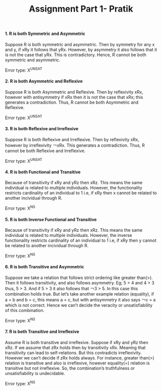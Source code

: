 <header>
  <h1>Assignment Part 1- Pratik</h1>
</header>

<h4>1. R is both Symmetric and Asymmetric</h4>

Suppose R is both symmetric and asymmetric. Then by symmetry for any x and y, if xRy it follows that yRx. 
However, by asymmetry it also follows that it is not the case that yRx. This is contradictory. Hence, R cannot be both symmetric and asymmetric.

Error type: X<sup>UNSAT</sup>

<h4>2. R is both Asymmetric and Reflexive</h4>

Suppose R is both Asymmetric and Reflexive. Then by reflexivity xRx, however with antisymmetry if xRx then it is not the case that xRx; this generates a contradiction.
Thus, R cannot be both Asymmetric and Reflexive.

Error type: X<sup>UNSAT</sup>

<h4>3. R is both Reflexive and Irreflexive</h4>

Suppose R is both Reflexive and Irreflexive. Then by reflexivity xRx, however by irreflexivity ￢xRx. This generates a contradiction.
Thus, R cannot be both Reflexive and Irreflexive.

Error type: X<sup>UNSAT</sup>

<h4>4. R is both Functional and Transitive</h4>

Because of transitivity if xRy and yRz then xRz. This means the same individual is related to multiple individuals. However, the functionality 
restricts cardinality of an individual to 1 i.e, if xRy then x cannot be related to another incividual through R. 

Error type: X<sup>NS</sup>

<h4>5. R is both Inverse Functional and Transitive</h4>

Because of transitivity if xRy and yRz then xRz. This means the same individual is related to multiple individuals. However, the inverse functionality 
restricts cardinality of an individual to 1 i.e, if xRy then y cannot be related to another incividual through R. 

Error type: X<sup>NS</sup>

<h4>6. R is both Transitive and Asymmetric</h4>

Suppose we take a relation that follows strict ordering like greater than(>). Then it follows transitivity, and also follows asymmetry. Eg; 5 > 4 and 4 > 3 thus, 5 > 3. And if 5 > 3 it also follows that ￢3 > 5. In this case this combination holds true.
But let’s take another example relation (equality), if a = b and b = c, this means a = c, but with antisymmetry it also says ￢c = a which is not correct. Hence we can’t decide the veracity or unsatisfiability of this combination.

Error type: X<sup>NS</sup>

<h4>7. R is both Transitive and Irreflexive</h4>

Assume R is both transitive and irreflexive.
Suppose if xRy and yRz then xRz.
If we assume that zRx holds then by transitivity xRx. Meaning that transitivity can lead to self-relations. But this contradicts irreflexivity. 
However we can’t decide if zRx holds always. 
For instance, greater than(>) relation is transitive and also is irreflexive, however equality(=) relation is transitive but not irreflexive.
So, the combination’s truthfulness or unsatisfiability is undecidable.

Error type: X<sup>NS</sup>
